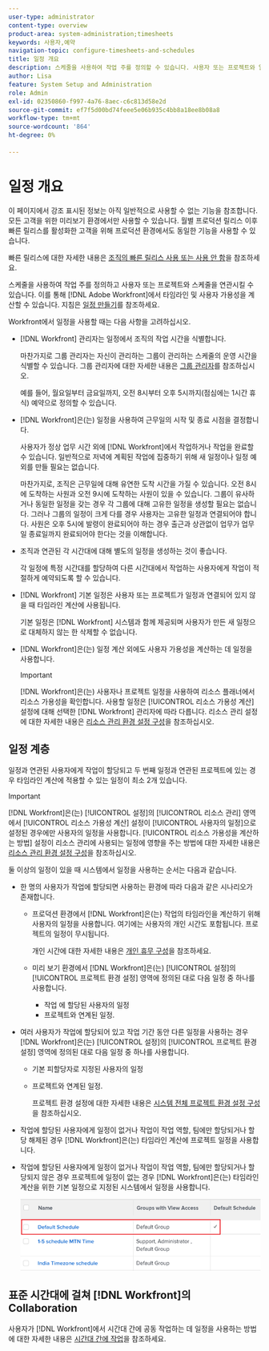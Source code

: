 ```yaml
---
user-type: administrator
content-type: overview
product-area: system-administration;timesheets
keywords: 사용자,예약
navigation-topic: configure-timesheets-and-schedules
title: 일정 개요
description: 스케줄을 사용하여 작업 주를 정의할 수 있습니다. 사용자 또는 프로젝트와 일정을 연결할 수 있습니다. 이를 통해  [!DNL Adobe Workfront] 에서는 타임라인과 사용자 가용성을 계산할 수 있습니다. 자세한 내용은 예약 만들기 를 참조하십시오.
author: Lisa
feature: System Setup and Administration
role: Admin
exl-id: 02350860-f997-4a76-8aec-c6c813d58e2d
source-git-commit: ef7f5d00bd74feee5e06b935c4bb8a18ee8b08a8
workflow-type: tm+mt
source-wordcount: '864'
ht-degree: 0%

---
```


# 일정 개요

<!-- Audited: 1/2024 -->

<span class="preview">이 페이지에서 강조 표시된 정보는 아직 일반적으로 사용할 수 없는 기능을 참조합니다. 모든 고객을 위한 미리보기 환경에서만 사용할 수 있습니다. 월별 프로덕션 릴리스 이후 빠른 릴리스를 활성화한 고객을 위해 프로덕션 환경에서도 동일한 기능을 사용할 수 있습니다. </span>

<span class="preview">빠른 릴리스에 대한 자세한 내용은 [조직의 빠른 릴리스 사용 또는 사용 안 함](/help/quicksilver/administration-and-setup/set-up-workfront/configure-system-defaults/enable-fast-release-process.md)을 참조하세요. </span>

스케줄을 사용하여 작업 주를 정의하고 사용자 또는 프로젝트와 스케줄을 연관시킬 수 있습니다. 이를 통해 [!DNL Adobe Workfront]에서 타임라인 및 사용자 가용성을 계산할 수 있습니다. 지침은 [일정 만들기](../../../administration-and-setup/set-up-workfront/configure-timesheets-schedules/create-schedules.md)를 참조하세요.

Workfront에서 일정을 사용할 때는 다음 사항을 고려하십시오.

* [!DNL Workfront] 관리자는 일정에서 조직의 작업 시간을 식별합니다.

  마찬가지로 그룹 관리자는 자신이 관리하는 그룹이 관리하는 스케줄의 운영 시간을 식별할 수 있습니다. 그룹 관리자에 대한 자세한 내용은 [그룹 관리자](../../../administration-and-setup/manage-groups/group-roles/group-administrators.md)를 참조하십시오.

  예를 들어, 월요일부터 금요일까지, 오전 8시부터 오후 5시까지(점심에는 1시간 휴식) 예약으로 정의할 수 있습니다.

* [!DNL Workfront]은(는) 일정을 사용하여 근무일의 시작 및 종료 시점을 결정합니다.

  사용자가 정상 업무 시간 외에 [!DNL Workfront]에서 작업하거나 작업을 완료할 수 있습니다. 일반적으로 저녁에 계획된 작업에 집중하기 위해 새 일정이나 일정 예외를 만들 필요는 없습니다.

  마찬가지로, 조직은 근무일에 대해 유연한 도착 시간을 가질 수 있습니다. 오전 8시에 도착하는 사원과 오전 9시에 도착하는 사원이 있을 수 있습니다. 그룹이 유사하거나 동일한 일정을 갖는 경우 각 그룹에 대해 고유한 일정을 생성할 필요는 없습니다. 그러나 그룹의 일정이 크게 다를 경우 사용자는 고유한 일정과 연결되어야 합니다. 사원은 오후 5시에 발령이 완료되어야 하는 경우 출근과 상관없이 업무가 업무일 종료일까지 완료되어야 한다는 것을 이해합니다.

* 조직과 연관된 각 시간대에 대해 별도의 일정을 생성하는 것이 좋습니다.

  각 일정에 특정 시간대를 할당하여 다른 시간대에서 작업하는 사용자에게 작업이 적절하게 예약되도록 할 수 있습니다.

* [!DNL Workfront] 기본 일정은 사용자 또는 프로젝트가 일정과 연결되어 있지 않을 때 타임라인 계산에 사용됩니다.

  기본 일정은 [!DNL Workfront] 시스템과 함께 제공되며 사용자가 만든 새 일정으로 대체하지 않는 한 삭제할 수 없습니다.

* [!DNL Workfront]은(는) 일정 계산 외에도 사용자 가용성을 계산하는 데 일정을 사용합니다.

  >[!IMPORTANT]
  >
  >[!DNL Workfront]은(는) 사용자나 프로젝트 일정을 사용하여 리소스 플래너에서 리소스 가용성을 확인합니다. 사용할 일정은 [!UICONTROL 리소스 가용성 계산] 설정에 대해 선택한 [!DNL Workfront] 관리자에 따라 다릅니다. 리소스 관리 설정에 대한 자세한 내용은 [리소스 관리 환경 설정 구성](../../../administration-and-setup/set-up-workfront/configure-system-defaults/configure-resource-mgmt-preferences.md)을 참조하십시오.

## 일정 계층

일정과 연관된 사용자에게 작업이 할당되고 두 번째 일정과 연관된 프로젝트에 있는 경우 타임라인 계산에 적용할 수 있는 일정이 최소 2개 있습니다.

>[!IMPORTANT]
>
>[!DNL Workfront]은(는) [!UICONTROL 설정]의 [!UICONTROL 리소스 관리] 영역에서 [!UICONTROL 리소스 가용성 계산] 설정이 [!UICONTROL 사용자의 일정]으로 설정된 경우에만 사용자의 일정을 사용합니다. [!UICONTROL 리소스 가용성을 계산하는 방법] 설정이 리소스 관리에 사용되는 일정에 영향을 주는 방법에 대한 자세한 내용은 [리소스 관리 환경 설정 구성](../../../administration-and-setup/set-up-workfront/configure-system-defaults/configure-resource-mgmt-preferences.md)을 참조하십시오.

둘 이상의 일정이 있을 때 시스템에서 일정을 사용하는 순서는 다음과 같습니다.


* 한 명의 사용자가 작업에 할당되면 사용하는 환경에 따라 다음과 같은 시나리오가 존재합니다.

   * 프로덕션 환경에서 [!DNL Workfront]은(는) 작업의 타임라인을 계산하기 위해 사용자의 일정을 사용합니다. 여기에는 사용자의 개인 시간도 포함됩니다. 프로젝트의 일정이 무시됩니다.

     개인 시간에 대한 자세한 내용은 [개인 휴무 구성](../../../workfront-basics/manage-your-account-and-profile/configuring-your-user-profile/personal-time-overview.md)을 참조하세요.

   * <span class="preview">미리 보기 환경에서 [!DNL Workfront]은(는) [!UICONTROL 설정]의 [!UICONTROL 프로젝트 환경 설정] 영역에 정의된 대로 다음 일정 중 하나를 사용합니다.</span>

      * <span class="preview">작업 </span>에 할당된 사용자의 일정
      * <span class="preview">프로젝트와 연계된 일정.</span>

* 여러 사용자가 작업에 할당되어 있고 작업 기간 동안 다른 일정을 사용하는 경우 [!DNL Workfront]은(는) [!UICONTROL 설정]의 [!UICONTROL 프로젝트 환경 설정] 영역에 정의된 대로 다음 일정 중 하나를 사용합니다.

   * 기본 피할당자로 지정된 사용자의 일정
   * 프로젝트와 연계된 일정.

     프로젝트 환경 설정에 대한 자세한 내용은 [시스템 전체 프로젝트 환경 설정 구성](../../../administration-and-setup/set-up-workfront/configure-system-defaults/set-project-preferences.md)을 참조하십시오.

* 작업에 할당된 사용자에게 일정이 없거나 작업이 작업 역할, 팀에만 할당되거나 할당 해제된 경우 [!DNL Workfront]은(는) 타임라인 계산에 프로젝트 일정을 사용합니다.
* 작업에 할당된 사용자에게 일정이 없거나 작업이 작업 역할, 팀에만 할당되거나 할당되지 않은 경우 프로젝트에 일정이 없는 경우 [!DNL Workfront]은(는) 타임라인 계산을 위한 기본 일정으로 지정된 시스템에서 일정을 사용합니다.

  ![](assets/default-schedule.png)

## 표준 시간대에 걸쳐 [!DNL Workfront]의 Collaboration

사용자가 [!DNL Workfront]에서 시간대 간에 공동 작업하는 데 일정을 사용하는 방법에 대한 자세한 내용은 [시간대 간에 작업](../../../workfront-basics/tips-tricks-and-troubleshooting/working-across-timezones.md)을 참조하세요.
